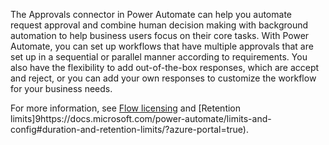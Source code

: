 The Approvals connector in Power Automate can help you automate request approval and combine human decision making with background automation to help business users focus on their core tasks. With Power Automate, you can set up workflows that have multiple approvals that are set up in a sequential or parallel manner according to requirements. You also have the flexibility to add out-of-the-box responses, which are accept and reject, or you can add your own responses to customize the workflow for your business needs.

For more information, see [Flow licensing](https://flow.microsoft.com/pricing/?azure-portal=true) and [Retention limits]9https://docs.microsoft.com/power-automate/limits-and-config#duration-and-retention-limits/?azure-portal=true).
